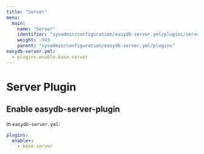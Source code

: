 ```yaml
---
title: "Server"
menu:
  main:
    name: "Server"
    identifier: "sysadmin/configuration/easydb-server.yml/plugins/server"
    weight: -949
    parent: "sysadmin/configuration/easydb-server.yml/plugins"
easydb-server.yml:
  - plugins.enable.base.server
---
```


# Server Plugin

## Enable easydb-server-plugin

in `easydb-server.yml`:

```yaml
plugins:
  enable+:
    - base.server
```
